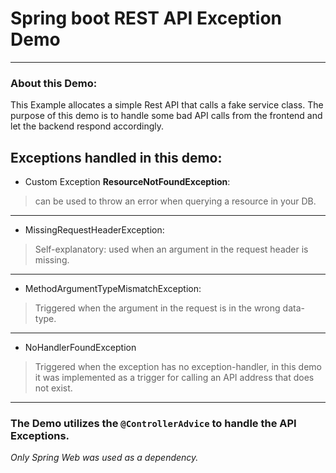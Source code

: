 # Spring boot REST API Exception Demo
______________
### About this Demo:
This Example allocates a simple Rest API that calls a fake service class.
The purpose of this demo is to handle some bad API calls from the frontend and let the backend respond accordingly.

## Exceptions handled in this demo:
- Custom Exception **ResourceNotFoundException**:
> can be used to throw an error when querying a resource in your DB.
___________
- MissingRequestHeaderException:
> Self-explanatory: used when an argument in the request header is missing.
__________
- MethodArgumentTypeMismatchException:
> Triggered when the argument in the request is in the wrong data-type.
_________
- NoHandlerFoundException
> Triggered when the exception has no exception-handler, in this demo it was implemented as a trigger for calling an API address that does not exist.
_________

### The Demo utilizes the `@ControllerAdvice` to handle the API Exceptions.
*Only Spring Web was used as a dependency.*